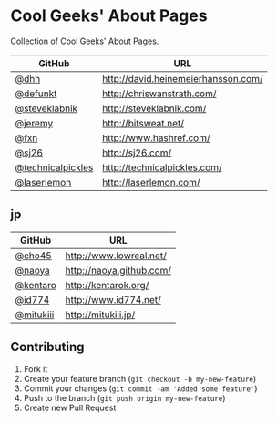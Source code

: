 # Cool Geeks' About Pages

Collection of Cool Geeks' About Pages.

|GitHub|URL|
|------|---|
|[@dhh](https://github.com/dhh)|http://david.heinemeierhansson.com/|
|[@defunkt](https://github.com/defunkt)|http://chriswanstrath.com/|
|[@steveklabnik](https://github.com/steveklabnik)|http://steveklabnik.com/|
|[@jeremy](https://github.com/jeremy)|http://bitsweat.net/|
|[@fxn](https://github.com/fxn)|http://www.hashref.com/|
|[@sj26](https://github.com/sj26)|http://sj26.com/|
|[@technicalpickles](https://github.com/technicalpickles)|http://technicalpickles.com/|
|[@laserlemon](https://github.com/laserlemon)|http://laserlemon.com/|

## jp

|GitHub|URL|
|------|---|
|[@cho45](https://github.com/cho45)|http://www.lowreal.net/|
|[@naoya](https://github.com/naoya)|http://naoya.github.com/|
|[@kentaro](https://github.com/kentaro)|http://kentarok.org/|
|[@id774](https://github.com/id774)|http://www.id774.net/|
|[@mitukiii](https://github.com/mitukiii)|http://mitukiii.jp/|

## Contributing

1. Fork it
2. Create your feature branch (`git checkout -b my-new-feature`)
3. Commit your changes (`git commit -am 'Added some feature'`)
4. Push to the branch (`git push origin my-new-feature`)
5. Create new Pull Request
